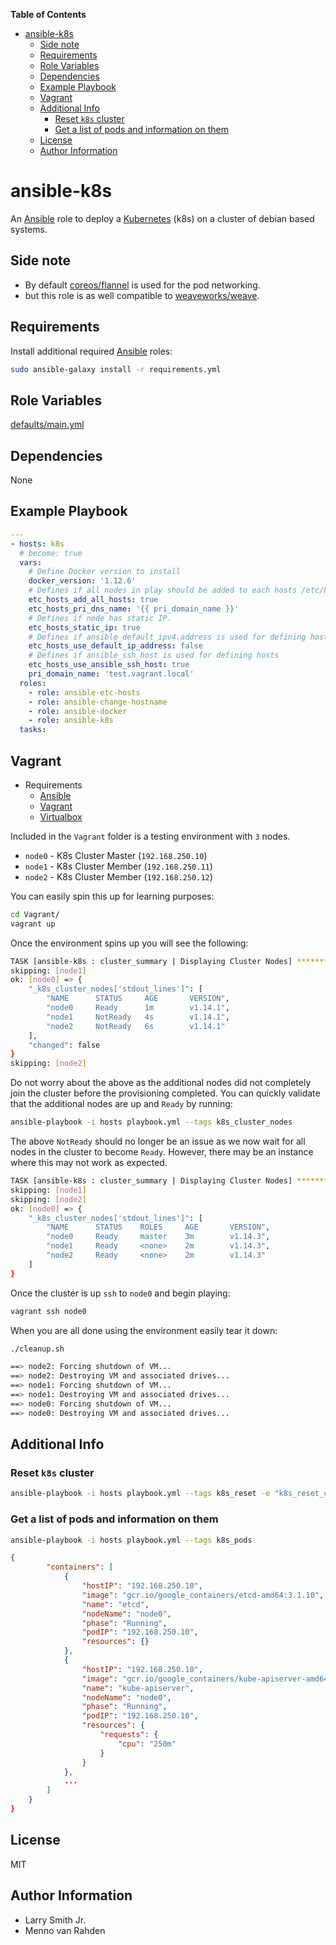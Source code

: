 **Table of Contents**

- [ansible-k8s](#ansible-k8s)
  - [Side note](#Side-note)
  - [Requirements](#Requirements)
  - [Role Variables](#Role-Variables)
  - [Dependencies](#Dependencies)
  - [Example Playbook](#Example-Playbook)
  - [Vagrant](#Vagrant)
  - [Additional Info](#Additional-Info)
    - [Reset `k8s` cluster](#Reset-k8s-cluster)
    - [Get a list of pods and information on them](#Get-a-list-of-pods-and-information-on-them)
  - [License](#License)
  - [Author Information](#Author-Information)

# ansible-k8s

An [Ansible](https://www.ansible.com) role to deploy a [Kubernetes](https://kubernetes.io)  (k8s) on a cluster of debian based systems.

## Side note

- By default [coreos/flannel](https://coreos.com/flannel/docs/latest/) is used for
  the pod networking.
- but this role is as well compatible to [weaveworks/weave](https://www.weave.works/docs/net/latest/kube-addon/).

## Requirements

Install additional required [Ansible](https://www.ansible.com) roles:

```bash
sudo ansible-galaxy install -r requirements.yml
```

## Role Variables

[defaults/main.yml](defaults/main.yml)

## Dependencies

None

## Example Playbook

```yaml
---
- hosts: k8s
  # become: true
  vars:
    # Define Docker version to install
    docker_version: '1.12.6'
    # Defines if all nodes in play should be added to each hosts /etc/hosts
    etc_hosts_add_all_hosts: true
    etc_hosts_pri_dns_name: '{{ pri_domain_name }}'
    # Defines if node has static IP.
    etc_hosts_static_ip: true
    # Defines if ansible_default_ipv4.address is used for defining hosts
    etc_hosts_use_default_ip_address: false
    # Defines if ansible_ssh_host is used for defining hosts
    etc_hosts_use_ansible_ssh_host: true
    pri_domain_name: 'test.vagrant.local'
  roles:
    - role: ansible-etc-hosts
    - role: ansible-change-hostname
    - role: ansible-docker
    - role: ansible-k8s
  tasks:
```

## Vagrant

- Requirements
  - [Ansible](https://www.ansible.com)
  - [Vagrant](https://www.vagrantup.com/)
  - [Virtualbox](https://www.virtualbox.org/)

Included in the `Vagrant` folder is a testing environment with `3` nodes.

- `node0` - K8s Cluster Master (`192.168.250.10`)
- `node1` - K8s Cluster Member (`192.168.250.11`)
- `node2` - K8s Cluster Member (`192.168.250.12`)

You can easily spin this up for learning purposes:

```bash
cd Vagrant/
vagrant up
```

Once the environment spins up you will see the following:

```bash
TASK [ansible-k8s : cluster_summary | Displaying Cluster Nodes] ****************
skipping: [node1]
ok: [node0] => {
    "_k8s_cluster_nodes['stdout_lines']": [
        "NAME      STATUS     AGE       VERSION",
        "node0     Ready      1m        v1.14.1",
        "node1     NotReady   4s        v1.14.1",
        "node2     NotReady   6s        v1.14.1"
    ],
    "changed": false
}
skipping: [node2]
```

Do not worry about the above as the additional nodes did not completely join
the cluster before the provisioning completed. You can quickly validate that
the additional nodes are up and `Ready` by running:

```bash
ansible-playbook -i hosts playbook.yml --tags k8s_cluster_nodes
```

The above `NotReady` should no longer be an issue as we now wait for all nodes
in the cluster to become `Ready`. However, there may be an instance where this
may not work as expected.

```bash
TASK [ansible-k8s : cluster_summary | Displaying Cluster Nodes] ******************************************************************************************************************
skipping: [node1]
skipping: [node2]
ok: [node0] => {
    "_k8s_cluster_nodes['stdout_lines']": [
        "NAME      STATUS    ROLES     AGE       VERSION",
        "node0     Ready     master    3m        v1.14.3",
        "node1     Ready     <none>    2m        v1.14.3",
        "node2     Ready     <none>    2m        v1.14.3"
    ]
}
```

Once the cluster is up `ssh` to `node0` and begin playing:

```bash
vagrant ssh node0
```

When you are all done using the environment easily tear it down:

```bash
./cleanup.sh

==> node2: Forcing shutdown of VM...
==> node2: Destroying VM and associated drives...
==> node1: Forcing shutdown of VM...
==> node1: Destroying VM and associated drives...
==> node0: Forcing shutdown of VM...
==> node0: Destroying VM and associated drives...
```

## Additional Info

### Reset `k8s` cluster

```bash
ansible-playbook -i hosts playbook.yml --tags k8s_reset -e "k8s_reset_cluster=true"
```

### Get a list of pods and information on them

```bash
ansible-playbook -i hosts playbook.yml --tags k8s_pods
```

```json
{
        "containers": [
            {
                "hostIP": "192.168.250.10",
                "image": "gcr.io/google_containers/etcd-amd64:3.1.10",
                "name": "etcd",
                "nodeName": "node0",
                "phase": "Running",
                "podIP": "192.168.250.10",
                "resources": {}
            },
            {
                "hostIP": "192.168.250.10",
                "image": "gcr.io/google_containers/kube-apiserver-amd64:v1.14.3",
                "name": "kube-apiserver",
                "nodeName": "node0",
                "phase": "Running",
                "podIP": "192.168.250.10",
                "resources": {
                    "requests": {
                        "cpu": "250m"
                    }
                }
            },
            ...
        ]
    }
}
```

## License

MIT

## Author Information

- Larry Smith Jr.
- Menno van Rahden
